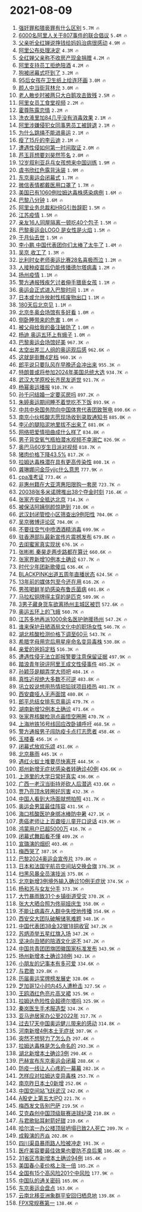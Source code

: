 # 2021-08-09

1. [强奸罪和猥亵罪有什么区别](https://s.weibo.com/weibo?q=%23%E5%BC%BA%E5%A5%B8%E7%BD%AA%E5%92%8C%E7%8C%A5%E4%BA%B5%E7%BD%AA%E6%9C%89%E4%BB%80%E4%B9%88%E5%8C%BA%E5%88%AB%23&Refer=top) `5.7M 🔥`
1. [6000名阿里人关于807事件的联合倡议](https://s.weibo.com/weibo?q=%236000%E5%90%8D%E9%98%BF%E9%87%8C%E4%BA%BA%E5%85%B3%E4%BA%8E807%E4%BA%8B%E4%BB%B6%E7%9A%84%E8%81%94%E5%90%88%E5%80%A1%E8%AE%AE%23&Refer=top) `5.4M 🔥`
1. [父亲听全红婵说挣钱给妈妈治病很感动](https://s.weibo.com/weibo?q=%23%E7%88%B6%E4%BA%B2%E5%90%AC%E5%85%A8%E7%BA%A2%E5%A9%B5%E8%AF%B4%E6%8C%A3%E9%92%B1%E7%BB%99%E5%A6%88%E5%A6%88%E6%B2%BB%E7%97%85%E5%BE%88%E6%84%9F%E5%8A%A8%23&Refer=top) `4.9M 🔥`
1. [阿里公布处理决定](https://s.weibo.com/weibo?q=%23%E9%98%BF%E9%87%8C%E5%85%AC%E5%B8%83%E5%A4%84%E7%90%86%E5%86%B3%E5%AE%9A%23&Refer=top) `4.3M 🔥`
1. [全红婵父亲称不收房产现金捐赠](https://s.weibo.com/weibo?q=%23%E5%85%A8%E7%BA%A2%E5%A9%B5%E7%88%B6%E4%BA%B2%E7%A7%B0%E4%B8%8D%E6%94%B6%E6%88%BF%E4%BA%A7%E7%8E%B0%E9%87%91%E6%8D%90%E8%B5%A0%23&Refer=top) `4.2M 🔥`
1. [阿里支持员工拒绝陪酒](https://s.weibo.com/weibo?q=%23%E9%98%BF%E9%87%8C%E6%94%AF%E6%8C%81%E5%91%98%E5%B7%A5%E6%8B%92%E7%BB%9D%E9%99%AA%E9%85%92%23&Refer=top) `4.2M 🔥`
1. [狗被闭幕式吓到了](https://s.weibo.com/weibo?q=%23%E7%8B%97%E8%A2%AB%E9%97%AD%E5%B9%95%E5%BC%8F%E5%90%93%E5%88%B0%E4%BA%86%23&Refer=top) `3.2M 🔥`
1. [95后女孩在卫生纸上绘连环画](https://s.weibo.com/weibo?q=%2395%E5%90%8E%E5%A5%B3%E5%AD%A9%E5%9C%A8%E5%8D%AB%E7%94%9F%E7%BA%B8%E4%B8%8A%E7%BB%98%E8%BF%9E%E7%8E%AF%E7%94%BB%23&Refer=top) `3.0M 🔥`
1. [颜人中当街背林允](https://s.weibo.com/weibo?q=%23%E9%A2%9C%E4%BA%BA%E4%B8%AD%E5%BD%93%E8%A1%97%E8%83%8C%E6%9E%97%E5%85%81%23&Refer=top) `3.0M 🔥`
1. [老人散步时被两只大白鹅攻击致残](https://s.weibo.com/weibo?q=%23%E8%80%81%E4%BA%BA%E6%95%A3%E6%AD%A5%E6%97%B6%E8%A2%AB%E4%B8%A4%E5%8F%AA%E5%A4%A7%E7%99%BD%E9%B9%85%E6%94%BB%E5%87%BB%E8%87%B4%E6%AE%8B%23&Refer=top) `2.5M 🔥`
1. [阿里女员工食堂视频](https://s.weibo.com/weibo?q=%23%E9%98%BF%E9%87%8C%E5%A5%B3%E5%91%98%E5%B7%A5%E9%A3%9F%E5%A0%82%E8%A7%86%E9%A2%91%23&Refer=top) `2.2M 🔥`
1. [霍尊陈露恋情](https://s.weibo.com/weibo?q=%23%E9%9C%8D%E5%B0%8A%E9%99%88%E9%9C%B2%E6%81%8B%E6%83%85%23&Refer=top) `2.2M 🔥`
1. [洗衣液里加84几乎没有消毒效果](https://s.weibo.com/weibo?q=%23%E6%B4%97%E8%A1%A3%E6%B6%B2%E9%87%8C%E5%8A%A084%E5%87%A0%E4%B9%8E%E6%B2%A1%E6%9C%89%E6%B6%88%E6%AF%92%E6%95%88%E6%9E%9C%23&Refer=top) `2.1M 🔥`
1. [阿里涉嫌侵犯女同事男员工被辞退](https://s.weibo.com/weibo?q=%23%E9%98%BF%E9%87%8C%E6%B6%89%E5%AB%8C%E4%BE%B5%E7%8A%AF%E5%A5%B3%E5%90%8C%E4%BA%8B%E7%94%B7%E5%91%98%E5%B7%A5%E8%A2%AB%E8%BE%9E%E9%80%80%23&Refer=top) `2.1M 🔥`
1. [为什么跳绳不能进奥运](https://s.weibo.com/weibo?q=%23%E4%B8%BA%E4%BB%80%E4%B9%88%E8%B7%B3%E7%BB%B3%E4%B8%8D%E8%83%BD%E8%BF%9B%E5%A5%A5%E8%BF%90%23&Refer=top) `2.1M 🔥`
1. [瘦了15斤的李云迪](https://s.weibo.com/weibo?q=%23%E7%98%A6%E4%BA%8615%E6%96%A4%E7%9A%84%E6%9D%8E%E4%BA%91%E8%BF%AA%23&Refer=top) `2.1M 🔥`
1. [遭遇性侵如何第一时间取证](https://s.weibo.com/weibo?q=%23%E9%81%AD%E9%81%87%E6%80%A7%E4%BE%B5%E5%A6%82%E4%BD%95%E7%AC%AC%E4%B8%80%E6%97%B6%E9%97%B4%E5%8F%96%E8%AF%81%23&Refer=top) `2.0M 🔥`
1. [芦玉菲想要刘昊然签名](https://s.weibo.com/weibo?q=%23%E8%8A%A6%E7%8E%89%E8%8F%B2%E6%83%B3%E8%A6%81%E5%88%98%E6%98%8A%E7%84%B6%E7%AD%BE%E5%90%8D%23&Refer=top) `2.0M 🔥`
1. [12岁叙利亚乒乓女孩想来中国训练](https://s.weibo.com/weibo?q=%2312%E5%B2%81%E5%8F%99%E5%88%A9%E4%BA%9A%E4%B9%92%E4%B9%93%E5%A5%B3%E5%AD%A9%E6%83%B3%E6%9D%A5%E4%B8%AD%E5%9B%BD%E8%AE%AD%E7%BB%83%23&Refer=top) `1.9M 🔥`
1. [虞书欣红色露背泳装](https://s.weibo.com/weibo?q=%23%E8%99%9E%E4%B9%A6%E6%AC%A3%E7%BA%A2%E8%89%B2%E9%9C%B2%E8%83%8C%E6%B3%B3%E8%A3%85%23&Refer=top) `1.9M 🔥`
1. [东京奥运会闭幕式](https://s.weibo.com/weibo?q=%23%E4%B8%9C%E4%BA%AC%E5%A5%A5%E8%BF%90%E4%BC%9A%E9%97%AD%E5%B9%95%E5%BC%8F%23&Refer=top) `1.7M 🔥`
1. [微信表情都戴医用口罩了](https://s.weibo.com/weibo?q=%23%E5%BE%AE%E4%BF%A1%E8%A1%A8%E6%83%85%E9%83%BD%E6%88%B4%E5%8C%BB%E7%94%A8%E5%8F%A3%E7%BD%A9%E4%BA%86%23&Refer=top) `1.7M 🔥`
1. [美国已有1060例拉姆达毒株感染病例](https://s.weibo.com/weibo?q=%23%E7%BE%8E%E5%9B%BD%E5%B7%B2%E6%9C%891060%E4%BE%8B%E6%8B%89%E5%A7%86%E8%BE%BE%E6%AF%92%E6%A0%AA%E6%84%9F%E6%9F%93%E7%97%85%E4%BE%8B%23&Refer=top) `1.6M 🔥`
1. [巴黎八分钟](https://s.weibo.com/weibo?q=%23%E5%B7%B4%E9%BB%8E%E5%85%AB%E5%88%86%E9%92%9F%23&Refer=top) `1.6M 🔥`
1. [阿里业务总裁和HRG引咎辞职](https://s.weibo.com/weibo?q=%23%E9%98%BF%E9%87%8C%E4%B8%9A%E5%8A%A1%E6%80%BB%E8%A3%81%E5%92%8CHRG%E5%BC%95%E5%92%8E%E8%BE%9E%E8%81%8C%23&Refer=top) `1.5M 🔥`
1. [江苏疫情](https://s.weibo.com/weibo?q=%E6%B1%9F%E8%8B%8F%E7%96%AB%E6%83%85&Refer=top) `1.5M 🔥`
1. [亲友16人同屋隔离一顿吃40个包子](https://s.weibo.com/weibo?q=%23%E4%BA%B2%E5%8F%8B16%E4%BA%BA%E5%90%8C%E5%B1%8B%E9%9A%94%E7%A6%BB%E4%B8%80%E9%A1%BF%E5%90%8340%E4%B8%AA%E5%8C%85%E5%AD%90%23&Refer=top) `1.5M 🔥`
1. [巴黎奥运会LOGO 是女性是火焰](https://s.weibo.com/weibo?q=%E5%B7%B4%E9%BB%8E%E5%A5%A5%E8%BF%90%E4%BC%9ALOGO%20%E6%98%AF%E5%A5%B3%E6%80%A7%E6%98%AF%E7%81%AB%E7%84%B0&Refer=top) `1.5M 🔥`
1. [于月仙去世](https://s.weibo.com/weibo?q=%E4%BA%8E%E6%9C%88%E4%BB%99%E5%8E%BB%E4%B8%96&Refer=top) `1.5M 🔥`
1. [李小鹏 中国代表团你们太棒了太牛了](https://s.weibo.com/weibo?q=%E6%9D%8E%E5%B0%8F%E9%B9%8F%20%E4%B8%AD%E5%9B%BD%E4%BB%A3%E8%A1%A8%E5%9B%A2%E4%BD%A0%E4%BB%AC%E5%A4%AA%E6%A3%92%E4%BA%86%E5%A4%AA%E7%89%9B%E4%BA%86&Refer=top) `1.4M 🔥`
1. [吴京 收工了](https://s.weibo.com/weibo?q=%E5%90%B4%E4%BA%AC%20%E6%94%B6%E5%B7%A5%E4%BA%86&Refer=top) `1.3M 🔥`
1. [比利时女老师奥运比赛28名喜极而泣](https://s.weibo.com/weibo?q=%23%E6%AF%94%E5%88%A9%E6%97%B6%E5%A5%B3%E8%80%81%E5%B8%88%E5%A5%A5%E8%BF%90%E6%AF%94%E8%B5%9B28%E5%90%8D%E5%96%9C%E6%9E%81%E8%80%8C%E6%B3%A3%23&Refer=top) `1.2M 🔥`
1. [人接种疫苗后仍能传播德尔塔病毒](https://s.weibo.com/weibo?q=%23%E4%BA%BA%E6%8E%A5%E7%A7%8D%E7%96%AB%E8%8B%97%E5%90%8E%E4%BB%8D%E8%83%BD%E4%BC%A0%E6%92%AD%E5%BE%B7%E5%B0%94%E5%A1%94%E7%97%85%E6%AF%92%23&Refer=top) `1.2M 🔥`
1. [扬州疫情](https://s.weibo.com/weibo?q=%E6%89%AC%E5%B7%9E%E7%96%AB%E6%83%85&Refer=top) `1.1M 🔥`
1. [警方通报残疾乞讨者伸手猥亵女孩](https://s.weibo.com/weibo?q=%23%E8%AD%A6%E6%96%B9%E9%80%9A%E6%8A%A5%E6%AE%8B%E7%96%BE%E4%B9%9E%E8%AE%A8%E8%80%85%E4%BC%B8%E6%89%8B%E7%8C%A5%E4%BA%B5%E5%A5%B3%E5%AD%A9%23&Refer=top) `1.1M 🔥`
1. [奥运会正式进入巴黎时间](https://s.weibo.com/weibo?q=%E5%A5%A5%E8%BF%90%E4%BC%9A%E6%AD%A3%E5%BC%8F%E8%BF%9B%E5%85%A5%E5%B7%B4%E9%BB%8E%E6%97%B6%E9%97%B4&Refer=top) `1.1M 🔥`
1. [日本或允许放射性核废物出口](https://s.weibo.com/weibo?q=%23%E6%97%A5%E6%9C%AC%E6%88%96%E5%85%81%E8%AE%B8%E6%94%BE%E5%B0%84%E6%80%A7%E6%A0%B8%E5%BA%9F%E7%89%A9%E5%87%BA%E5%8F%A3%23&Refer=top) `1.1M 🔥`
1. [180天后北京见](https://s.weibo.com/weibo?q=%23180%E5%A4%A9%E5%90%8E%E5%8C%97%E4%BA%AC%E8%A7%81%23&Refer=top) `1.1M 🔥`
1. [北京冬奥会场馆有多好看](https://s.weibo.com/weibo?q=%23%E5%8C%97%E4%BA%AC%E5%86%AC%E5%A5%A5%E4%BC%9A%E5%9C%BA%E9%A6%86%E6%9C%89%E5%A4%9A%E5%A5%BD%E7%9C%8B%23&Refer=top) `1.0M 🔥`
1. [侧卧睡带来的危害](https://s.weibo.com/weibo?q=%23%E4%BE%A7%E5%8D%A7%E7%9D%A1%E5%B8%A6%E6%9D%A5%E7%9A%84%E5%8D%B1%E5%AE%B3%23&Refer=top) `1.0M 🔥`
1. [被父母给我的备注破防了](https://s.weibo.com/weibo?q=%23%E8%A2%AB%E7%88%B6%E6%AF%8D%E7%BB%99%E6%88%91%E7%9A%84%E5%A4%87%E6%B3%A8%E7%A0%B4%E9%98%B2%E4%BA%86%23&Refer=top) `1.0M 🔥`
1. [杨迪 奥运五环上有蛾子](https://s.weibo.com/weibo?q=%E6%9D%A8%E8%BF%AA%20%E5%A5%A5%E8%BF%90%E4%BA%94%E7%8E%AF%E4%B8%8A%E6%9C%89%E8%9B%BE%E5%AD%90&Refer=top) `1.0M 🔥`
1. [巴黎奥运会场馆好美](https://s.weibo.com/weibo?q=%E5%B7%B4%E9%BB%8E%E5%A5%A5%E8%BF%90%E4%BC%9A%E5%9C%BA%E9%A6%86%E5%A5%BD%E7%BE%8E&Refer=top) `967.3K 🔥`
1. [太空出差三人组的奥运观后感](https://s.weibo.com/weibo?q=%23%E5%A4%AA%E7%A9%BA%E5%87%BA%E5%B7%AE%E4%B8%89%E4%BA%BA%E7%BB%84%E7%9A%84%E5%A5%A5%E8%BF%90%E8%A7%82%E5%90%8E%E6%84%9F%23&Refer=top) `962.6K 🔥`
1. [这就是街舞4定档](https://s.weibo.com/weibo?q=%23%E8%BF%99%E5%B0%B1%E6%98%AF%E8%A1%97%E8%88%9E4%E5%AE%9A%E6%A1%A3%23&Refer=top) `960.1K 🔥`
1. [郎平说只要队风在早晚还会冲出来](https://s.weibo.com/weibo?q=%23%E9%83%8E%E5%B9%B3%E8%AF%B4%E5%8F%AA%E8%A6%81%E9%98%9F%E9%A3%8E%E5%9C%A8%E6%97%A9%E6%99%9A%E8%BF%98%E4%BC%9A%E5%86%B2%E5%87%BA%E6%9D%A5%23&Refer=top) `955.3K 🔥`
1. [特朗普或将参加2024年美国总统大选](https://s.weibo.com/weibo?q=%23%E7%89%B9%E6%9C%97%E6%99%AE%E6%88%96%E5%B0%86%E5%8F%82%E5%8A%A02024%E5%B9%B4%E7%BE%8E%E5%9B%BD%E6%80%BB%E7%BB%9F%E5%A4%A7%E9%80%89%23&Refer=top) `934.7K 🔥`
1. [武汉大学原校长齐民友逝世](https://s.weibo.com/weibo?q=%23%E6%AD%A6%E6%B1%89%E5%A4%A7%E5%AD%A6%E5%8E%9F%E6%A0%A1%E9%95%BF%E9%BD%90%E6%B0%91%E5%8F%8B%E9%80%9D%E4%B8%96%23&Refer=top) `921.7K 🔥`
1. [杨幂奥运播报](https://s.weibo.com/weibo?q=%23%E6%9D%A8%E5%B9%82%E5%A5%A5%E8%BF%90%E6%92%AD%E6%8A%A5%23&Refer=top) `910.7K 🔥`
1. [孙千问结婚一定要买房吗](https://s.weibo.com/weibo?q=%23%E5%AD%99%E5%8D%83%E9%97%AE%E7%BB%93%E5%A9%9A%E4%B8%80%E5%AE%9A%E8%A6%81%E4%B9%B0%E6%88%BF%E5%90%97%23&Refer=top) `897.2K 🔥`
1. [朱婷奥运期间睡不着觉吃不下饭](https://s.weibo.com/weibo?q=%23%E6%9C%B1%E5%A9%B7%E5%A5%A5%E8%BF%90%E6%9C%9F%E9%97%B4%E7%9D%A1%E4%B8%8D%E7%9D%80%E8%A7%89%E5%90%83%E4%B8%8D%E4%B8%8B%E9%A5%AD%23&Refer=top) `893.9K 🔥`
1. [中共中央国务院向中国体育代表团致贺电](https://s.weibo.com/weibo?q=%23%E4%B8%AD%E5%85%B1%E4%B8%AD%E5%A4%AE%E5%9B%BD%E5%8A%A1%E9%99%A2%E5%90%91%E4%B8%AD%E5%9B%BD%E4%BD%93%E8%82%B2%E4%BB%A3%E8%A1%A8%E5%9B%A2%E8%87%B4%E8%B4%BA%E7%94%B5%23&Refer=top) `890.6K 🔥`
1. [南京小伙核酸志愿现场收到录取通知书](https://s.weibo.com/weibo?q=%23%E5%8D%97%E4%BA%AC%E5%B0%8F%E4%BC%99%E6%A0%B8%E9%85%B8%E5%BF%97%E6%84%BF%E7%8E%B0%E5%9C%BA%E6%94%B6%E5%88%B0%E5%BD%95%E5%8F%96%E9%80%9A%E7%9F%A5%E4%B9%A6%23&Refer=top) `885.0K 🔥`
1. [李沁的腿陷泥地里拔不出来了](https://s.weibo.com/weibo?q=%23%E6%9D%8E%E6%B2%81%E7%9A%84%E8%85%BF%E9%99%B7%E6%B3%A5%E5%9C%B0%E9%87%8C%E6%8B%94%E4%B8%8D%E5%87%BA%E6%9D%A5%E4%BA%86%23&Refer=top) `881.0K 🔥`
1. [网络把爱情扭曲成什么样了](https://s.weibo.com/weibo?q=%23%E7%BD%91%E7%BB%9C%E6%8A%8A%E7%88%B1%E6%83%85%E6%89%AD%E6%9B%B2%E6%88%90%E4%BB%80%E4%B9%88%E6%A0%B7%E4%BA%86%23&Refer=top) `834.8K 🔥`
1. [男子背空氧气瓶拍潜水视频不幸溺亡](https://s.weibo.com/weibo?q=%23%E7%94%B7%E5%AD%90%E8%83%8C%E7%A9%BA%E6%B0%A7%E6%B0%94%E7%93%B6%E6%8B%8D%E6%BD%9C%E6%B0%B4%E8%A7%86%E9%A2%91%E4%B8%8D%E5%B9%B8%E6%BA%BA%E4%BA%A1%23&Refer=top) `826.9K 🔥`
1. [奥巴马60岁生日派对视频](https://s.weibo.com/weibo?q=%E5%A5%A5%E5%B7%B4%E9%A9%AC60%E5%B2%81%E7%94%9F%E6%97%A5%E6%B4%BE%E5%AF%B9%E8%A7%86%E9%A2%91&Refer=top) `818.7K 🔥`
1. [猪肉价格下降43.5%](https://s.weibo.com/weibo?q=%23%E7%8C%AA%E8%82%89%E4%BB%B7%E6%A0%BC%E4%B8%8B%E9%99%8D43.5%25%23&Refer=top) `817.2K 🔥`
1. [拉姆达毒株潜在具有更高传染性](https://s.weibo.com/weibo?q=%23%E6%8B%89%E5%A7%86%E8%BE%BE%E6%AF%92%E6%A0%AA%E6%BD%9C%E5%9C%A8%E5%85%B7%E6%9C%89%E6%9B%B4%E9%AB%98%E4%BC%A0%E6%9F%93%E6%80%A7%23&Refer=top) `808.1K 🔥`
1. [龚琳娜问金莎yjjc什么意思](https://s.weibo.com/weibo?q=%23%E9%BE%9A%E7%90%B3%E5%A8%9C%E9%97%AE%E9%87%91%E8%8E%8Eyjjc%E4%BB%80%E4%B9%88%E6%84%8F%E6%80%9D%23&Refer=top) `777.9K 🔥`
1. [cpa准考证](https://s.weibo.com/weibo?q=%23cpa%E5%87%86%E8%80%83%E8%AF%81%23&Refer=top) `773.4K 🔥`
1. [非惠州籍在大亚湾惠阳限购一套房](https://s.weibo.com/weibo?q=%23%E9%9D%9E%E6%83%A0%E5%B7%9E%E7%B1%8D%E5%9C%A8%E5%A4%A7%E4%BA%9A%E6%B9%BE%E6%83%A0%E9%98%B3%E9%99%90%E8%B4%AD%E4%B8%80%E5%A5%97%E6%88%BF%23&Refer=top) `723.7K 🔥`
1. [20038张多米诺牌推出38个夺金时刻](https://s.weibo.com/weibo?q=%2320038%E5%BC%A0%E5%A4%9A%E7%B1%B3%E8%AF%BA%E7%89%8C%E6%8E%A8%E5%87%BA38%E4%B8%AA%E5%A4%BA%E9%87%91%E6%97%B6%E5%88%BB%23&Refer=top) `716.4K 🔥`
1. [张家齐安全抵达北京](https://s.weibo.com/weibo?q=%23%E5%BC%A0%E5%AE%B6%E9%BD%90%E5%AE%89%E5%85%A8%E6%8A%B5%E8%BE%BE%E5%8C%97%E4%BA%AC%23&Refer=top) `714.3K 🔥`
1. [被保洁阿姨侧颜惊艳到](https://s.weibo.com/weibo?q=%23%E8%A2%AB%E4%BF%9D%E6%B4%81%E9%98%BF%E5%A7%A8%E4%BE%A7%E9%A2%9C%E6%83%8A%E8%89%B3%E5%88%B0%23&Refer=top) `710.0K 🔥`
1. [武汉封闭管控小区筛查出9例阳性](https://s.weibo.com/weibo?q=%23%E6%AD%A6%E6%B1%89%E5%B0%81%E9%97%AD%E7%AE%A1%E6%8E%A7%E5%B0%8F%E5%8C%BA%E7%AD%9B%E6%9F%A5%E5%87%BA9%E4%BE%8B%E9%98%B3%E6%80%A7%23&Refer=top) `704.0K 🔥`
1. [吴京微博评论区](https://s.weibo.com/weibo?q=%23%E5%90%B4%E4%BA%AC%E5%BE%AE%E5%8D%9A%E8%AF%84%E8%AE%BA%E5%8C%BA%23&Refer=top) `704.0K 🔥`
1. [不要往空气中喷洒酒精消毒](https://s.weibo.com/weibo?q=%23%E4%B8%8D%E8%A6%81%E5%BE%80%E7%A9%BA%E6%B0%94%E4%B8%AD%E5%96%B7%E6%B4%92%E9%85%92%E7%B2%BE%E6%B6%88%E6%AF%92%23&Refer=top) `699.9K 🔥`
1. [驻香港部队最新宣传片震撼发布](https://s.weibo.com/weibo?q=%23%E9%A9%BB%E9%A6%99%E6%B8%AF%E9%83%A8%E9%98%9F%E6%9C%80%E6%96%B0%E5%AE%A3%E4%BC%A0%E7%89%87%E9%9C%87%E6%92%BC%E5%8F%91%E5%B8%83%23&Refer=top) `679.8K 🔥`
1. [去闺蜜家真实现状](https://s.weibo.com/weibo?q=%23%E5%8E%BB%E9%97%BA%E8%9C%9C%E5%AE%B6%E7%9C%9F%E5%AE%9E%E7%8E%B0%E7%8A%B6%23&Refer=top) `676.1K 🔥`
1. [张彬彬 秦昊走两步路都在算计](https://s.weibo.com/weibo?q=%E5%BC%A0%E5%BD%AC%E5%BD%AC%20%E7%A7%A6%E6%98%8A%E8%B5%B0%E4%B8%A4%E6%AD%A5%E8%B7%AF%E9%83%BD%E5%9C%A8%E7%AE%97%E8%AE%A1&Refer=top) `660.6K 🔥`
1. [张家界新增10例本土确诊](https://s.weibo.com/weibo?q=%23%E5%BC%A0%E5%AE%B6%E7%95%8C%E6%96%B0%E5%A2%9E10%E4%BE%8B%E6%9C%AC%E5%9C%9F%E7%A1%AE%E8%AF%8A%23&Refer=top) `637.7K 🔥`
1. [时代少年团新歌傻瓜](https://s.weibo.com/weibo?q=%23%E6%97%B6%E4%BB%A3%E5%B0%91%E5%B9%B4%E5%9B%A2%E6%96%B0%E6%AD%8C%E5%82%BB%E7%93%9C%23&Refer=top) `636.4K 🔥`
1. [BLACKPINK出道五周年直播状态](https://s.weibo.com/weibo?q=%23BLACKPINK%E5%87%BA%E9%81%93%E4%BA%94%E5%91%A8%E5%B9%B4%E7%9B%B4%E6%92%AD%E7%8A%B6%E6%80%81%23&Refer=top) `624.5K 🔥`
1. [13年前的媒体包至今还在用](https://s.weibo.com/weibo?q=%2313%E5%B9%B4%E5%89%8D%E7%9A%84%E5%AA%92%E4%BD%93%E5%8C%85%E8%87%B3%E4%BB%8A%E8%BF%98%E5%9C%A8%E7%94%A8%23&Refer=top) `616.2K 🔥`
1. [男孩喝鲜羊奶感染布鲁氏菌病](https://s.weibo.com/weibo?q=%23%E7%94%B7%E5%AD%A9%E5%96%9D%E9%B2%9C%E7%BE%8A%E5%A5%B6%E6%84%9F%E6%9F%93%E5%B8%83%E9%B2%81%E6%B0%8F%E8%8F%8C%E7%97%85%23&Refer=top) `601.8K 🔥`
1. [马拉松铜牌得主穿的是匹克](https://s.weibo.com/weibo?q=%23%E9%A9%AC%E6%8B%89%E6%9D%BE%E9%93%9C%E7%89%8C%E5%BE%97%E4%B8%BB%E7%A9%BF%E7%9A%84%E6%98%AF%E5%8C%B9%E5%85%8B%23&Refer=top) `589.9K 🔥`
1. [3男子藏身货车欲离扬州主城区被罚](https://s.weibo.com/weibo?q=%233%E7%94%B7%E5%AD%90%E8%97%8F%E8%BA%AB%E8%B4%A7%E8%BD%A6%E6%AC%B2%E7%A6%BB%E6%89%AC%E5%B7%9E%E4%B8%BB%E5%9F%8E%E5%8C%BA%E8%A2%AB%E7%BD%9A%23&Refer=top) `572.6K 🔥`
1. [奥运五环上的飞蛾](https://s.weibo.com/weibo?q=%23%E5%A5%A5%E8%BF%90%E4%BA%94%E7%8E%AF%E4%B8%8A%E7%9A%84%E9%A3%9E%E8%9B%BE%23&Refer=top) `560.7K 🔥`
1. [江苏多地再派1000余名医护驰援扬州](https://s.weibo.com/weibo?q=%23%E6%B1%9F%E8%8B%8F%E5%A4%9A%E5%9C%B0%E5%86%8D%E6%B4%BE1000%E4%BD%99%E5%90%8D%E5%8C%BB%E6%8A%A4%E9%A9%B0%E6%8F%B4%E6%89%AC%E5%B7%9E%23&Refer=top) `547.2K 🔥`
1. [谁来保护丑陋酒局文化中的职场女性](https://s.weibo.com/weibo?q=%23%E8%B0%81%E6%9D%A5%E4%BF%9D%E6%8A%A4%E4%B8%91%E9%99%8B%E9%85%92%E5%B1%80%E6%96%87%E5%8C%96%E4%B8%AD%E7%9A%84%E8%81%8C%E5%9C%BA%E5%A5%B3%E6%80%A7%23&Refer=top) `546.7K 🔥`
1. [湖北核酸检测价格下调至60元](https://s.weibo.com/weibo?q=%23%E6%B9%96%E5%8C%97%E6%A0%B8%E9%85%B8%E6%A3%80%E6%B5%8B%E4%BB%B7%E6%A0%BC%E4%B8%8B%E8%B0%83%E8%87%B360%E5%85%83%23&Refer=top) `543.7K 🔥`
1. [希腊字母用完后用星座命名变异毒株](https://s.weibo.com/weibo?q=%23%E5%B8%8C%E8%85%8A%E5%AD%97%E6%AF%8D%E7%94%A8%E5%AE%8C%E5%90%8E%E7%94%A8%E6%98%9F%E5%BA%A7%E5%91%BD%E5%90%8D%E5%8F%98%E5%BC%82%E6%AF%92%E6%A0%AA%23&Refer=top) `530.8K 🔥`
1. [亲爱的爸妈定档](https://s.weibo.com/weibo?q=%23%E4%BA%B2%E7%88%B1%E7%9A%84%E7%88%B8%E5%A6%88%E5%AE%9A%E6%A1%A3%23&Refer=top) `516.3K 🔥`
1. [遭遇性侵无法立即报警要注意保留证据](https://s.weibo.com/weibo?q=%23%E9%81%AD%E9%81%87%E6%80%A7%E4%BE%B5%E6%97%A0%E6%B3%95%E7%AB%8B%E5%8D%B3%E6%8A%A5%E8%AD%A6%E8%A6%81%E6%B3%A8%E6%84%8F%E4%BF%9D%E7%95%99%E8%AF%81%E6%8D%AE%23&Refer=top) `497.9K 🔥`
1. [踏浪青年锐评阿里王成文性侵事件](https://s.weibo.com/weibo?q=%E8%B8%8F%E6%B5%AA%E9%9D%92%E5%B9%B4%E9%94%90%E8%AF%84%E9%98%BF%E9%87%8C%E7%8E%8B%E6%88%90%E6%96%87%E6%80%A7%E4%BE%B5%E4%BA%8B%E4%BB%B6&Refer=top) `485.2K 🔥`
1. [孙颖莎是糊弄学大师吧](https://s.weibo.com/weibo?q=%23%E5%AD%99%E9%A2%96%E8%8E%8E%E6%98%AF%E7%B3%8A%E5%BC%84%E5%AD%A6%E5%A4%A7%E5%B8%88%E5%90%A7%23&Refer=top) `484.1K 🔥`
1. [真性近视绝大多数不可逆](https://s.weibo.com/weibo?q=%23%E7%9C%9F%E6%80%A7%E8%BF%91%E8%A7%86%E7%BB%9D%E5%A4%A7%E5%A4%9A%E6%95%B0%E4%B8%8D%E5%8F%AF%E9%80%86%23&Refer=top) `483.8K 🔥`
1. [巩立姣说想用热情把铅球项目捂热](https://s.weibo.com/weibo?q=%23%E5%B7%A9%E7%AB%8B%E5%A7%A3%E8%AF%B4%E6%83%B3%E7%94%A8%E7%83%AD%E6%83%85%E6%8A%8A%E9%93%85%E7%90%83%E9%A1%B9%E7%9B%AE%E6%8D%82%E7%83%AD%23&Refer=top) `481.7K 🔥`
1. [西安聋哑人无声面馆](https://s.weibo.com/weibo?q=%23%E8%A5%BF%E5%AE%89%E8%81%8B%E5%93%91%E4%BA%BA%E6%97%A0%E5%A3%B0%E9%9D%A2%E9%A6%86%23&Refer=top) `480.8K 🔥`
1. [郎平总结女排东京奥运](https://s.weibo.com/weibo?q=%23%E9%83%8E%E5%B9%B3%E6%80%BB%E7%BB%93%E5%A5%B3%E6%8E%92%E4%B8%9C%E4%BA%AC%E5%A5%A5%E8%BF%90%23&Refer=top) `479.7K 🔥`
1. [湖南新增12例本土确诊](https://s.weibo.com/weibo?q=%23%E6%B9%96%E5%8D%97%E6%96%B0%E5%A2%9E12%E4%BE%8B%E6%9C%AC%E5%9C%9F%E7%A1%AE%E8%AF%8A%23&Refer=top) `471.6K 🔥`
1. [张家界核酸检测点画悟空圈圈](https://s.weibo.com/weibo?q=%23%E5%BC%A0%E5%AE%B6%E7%95%8C%E6%A0%B8%E9%85%B8%E6%A3%80%E6%B5%8B%E7%82%B9%E7%94%BB%E6%82%9F%E7%A9%BA%E5%9C%88%E5%9C%88%23&Refer=top) `470.7K 🔥`
1. [上海地铁16号线回应改卧铺呼吁](https://s.weibo.com/weibo?q=%23%E4%B8%8A%E6%B5%B7%E5%9C%B0%E9%93%8116%E5%8F%B7%E7%BA%BF%E5%9B%9E%E5%BA%94%E6%94%B9%E5%8D%A7%E9%93%BA%E5%91%BC%E5%90%81%23&Refer=top) `468.5K 🔥`
1. [警方通报男子闯防疫卡点打志愿者](https://s.weibo.com/weibo?q=%23%E8%AD%A6%E6%96%B9%E9%80%9A%E6%8A%A5%E7%94%B7%E5%AD%90%E9%97%AF%E9%98%B2%E7%96%AB%E5%8D%A1%E7%82%B9%E6%89%93%E5%BF%97%E6%84%BF%E8%80%85%23&Refer=top) `458.4K 🔥`
1. [玉楼春](https://s.weibo.com/weibo?q=%E7%8E%89%E6%A5%BC%E6%98%A5&Refer=top) `456.1K 🔥`
1. [闭幕式放欢乐颂](https://s.weibo.com/weibo?q=%E9%97%AD%E5%B9%95%E5%BC%8F%E6%94%BE%E6%AC%A2%E4%B9%90%E9%A2%82&Refer=top) `451.0K 🔥`
1. [北京暴雨](https://s.weibo.com/weibo?q=%23%E5%8C%97%E4%BA%AC%E6%9A%B4%E9%9B%A8%23&Refer=top) `445.1K 🔥`
1. [遇红火蚁土堆要尽快离开](https://s.weibo.com/weibo?q=%23%E9%81%87%E7%BA%A2%E7%81%AB%E8%9A%81%E5%9C%9F%E5%A0%86%E8%A6%81%E5%B0%BD%E5%BF%AB%E7%A6%BB%E5%BC%80%23&Refer=top) `444.5K 🔥`
1. [郑州新增无症状感染者转确诊40例](https://s.weibo.com/weibo?q=%23%E9%83%91%E5%B7%9E%E6%96%B0%E5%A2%9E%E6%97%A0%E7%97%87%E7%8A%B6%E6%84%9F%E6%9F%93%E8%80%85%E8%BD%AC%E7%A1%AE%E8%AF%8A40%E4%BE%8B%23&Refer=top) `436.6K 🔥`
1. [上游里的大学日常好真实](https://s.weibo.com/weibo?q=%23%E4%B8%8A%E6%B8%B8%E9%87%8C%E7%9A%84%E5%A4%A7%E5%AD%A6%E6%97%A5%E5%B8%B8%E5%A5%BD%E7%9C%9F%E5%AE%9E%23&Refer=top) `436.0K 🔥`
1. [广西一老汉当街持斧砍人后潜逃](https://s.weibo.com/weibo?q=%23%E5%B9%BF%E8%A5%BF%E4%B8%80%E8%80%81%E6%B1%89%E5%BD%93%E8%A1%97%E6%8C%81%E6%96%A7%E7%A0%8D%E4%BA%BA%E5%90%8E%E6%BD%9C%E9%80%83%23&Refer=top) `433.6K 🔥`
1. [贾乃亮顶水转圈好厉害](https://s.weibo.com/weibo?q=%23%E8%B4%BE%E4%B9%83%E4%BA%AE%E9%A1%B6%E6%B0%B4%E8%BD%AC%E5%9C%88%E5%A5%BD%E5%8E%89%E5%AE%B3%23&Refer=top) `432.3K 🔥`
1. [中国人看到大场面就想拍照](https://s.weibo.com/weibo?q=%23%E4%B8%AD%E5%9B%BD%E4%BA%BA%E7%9C%8B%E5%88%B0%E5%A4%A7%E5%9C%BA%E9%9D%A2%E5%B0%B1%E6%83%B3%E6%8B%8D%E7%85%A7%23&Refer=top) `431.7K 🔥`
1. [奥运会男篮最佳阵容](https://s.weibo.com/weibo?q=%E5%A5%A5%E8%BF%90%E4%BC%9A%E7%94%B7%E7%AF%AE%E6%9C%80%E4%BD%B3%E9%98%B5%E5%AE%B9&Refer=top) `431.5K 🔥`
1. [海口核酸医护身绑冰棒防中暑](https://s.weibo.com/weibo?q=%23%E6%B5%B7%E5%8F%A3%E6%A0%B8%E9%85%B8%E5%8C%BB%E6%8A%A4%E8%BA%AB%E7%BB%91%E5%86%B0%E6%A3%92%E9%98%B2%E4%B8%AD%E6%9A%91%23&Refer=top) `427.1K 🔥`
1. [患癌老师让上百聋哑儿童开口说话](https://s.weibo.com/weibo?q=%23%E6%82%A3%E7%99%8C%E8%80%81%E5%B8%88%E8%AE%A9%E4%B8%8A%E7%99%BE%E8%81%8B%E5%93%91%E5%84%BF%E7%AB%A5%E5%BC%80%E5%8F%A3%E8%AF%B4%E8%AF%9D%23&Refer=top) `419.9K 🔥`
1. [鸿蒙用户已超5000万](https://s.weibo.com/weibo?q=%23%E9%B8%BF%E8%92%99%E7%94%A8%E6%88%B7%E5%B7%B2%E8%B6%855000%E4%B8%87%23&Refer=top) `416.7K 🔥`
1. [闭幕式舞蹈看不懂](https://s.weibo.com/weibo?q=%23%E9%97%AD%E5%B9%95%E5%BC%8F%E8%88%9E%E8%B9%88%E7%9C%8B%E4%B8%8D%E6%87%82%23&Refer=top) `409.2K 🔥`
1. [宣璐演的烟织](https://s.weibo.com/weibo?q=%23%E5%AE%A3%E7%92%90%E6%BC%94%E7%9A%84%E7%83%9F%E7%BB%87%23&Refer=top) `403.4K 🔥`
1. [梅西哭了](https://s.weibo.com/weibo?q=%23%E6%A2%85%E8%A5%BF%E5%93%AD%E4%BA%86%23&Refer=top) `387.1K 🔥`
1. [巴黎2024奥运会宣传片](https://s.weibo.com/weibo?q=%23%E5%B7%B4%E9%BB%8E2024%E5%A5%A5%E8%BF%90%E4%BC%9A%E5%AE%A3%E4%BC%A0%E7%89%87%23&Refer=top) `379.8K 🔥`
1. [日本和法国宇航员空间站交换会旗](https://s.weibo.com/weibo?q=%23%E6%97%A5%E6%9C%AC%E5%92%8C%E6%B3%95%E5%9B%BD%E5%AE%87%E8%88%AA%E5%91%98%E7%A9%BA%E9%97%B4%E7%AB%99%E4%BA%A4%E6%8D%A2%E4%BC%9A%E6%97%97%23&Refer=top) `376.3K 🔥`
1. [扫黑风暴全员演技派](https://s.weibo.com/weibo?q=%23%E6%89%AB%E9%BB%91%E9%A3%8E%E6%9A%B4%E5%85%A8%E5%91%98%E6%BC%94%E6%8A%80%E6%B4%BE%23&Refer=top) `375.8K 🔥`
1. [北京新增3例境外输入确诊10例无症状](https://s.weibo.com/weibo?q=%23%E5%8C%97%E4%BA%AC%E6%96%B0%E5%A2%9E3%E4%BE%8B%E5%A2%83%E5%A4%96%E8%BE%93%E5%85%A5%E7%A1%AE%E8%AF%8A10%E4%BE%8B%E6%97%A0%E7%97%87%E7%8A%B6%23&Refer=top) `374.5K 🔥`
1. [杨和苏与女友分手](https://s.weibo.com/weibo?q=%23%E6%9D%A8%E5%92%8C%E8%8B%8F%E4%B8%8E%E5%A5%B3%E5%8F%8B%E5%88%86%E6%89%8B%23&Refer=top) `373.3K 🔥`
1. [大竹暴雨致31个乡镇街道受灾](https://s.weibo.com/weibo?q=%23%E5%A4%A7%E7%AB%B9%E6%9A%B4%E9%9B%A8%E8%87%B431%E4%B8%AA%E4%B9%A1%E9%95%87%E8%A1%97%E9%81%93%E5%8F%97%E7%81%BE%23&Refer=top) `370.2K 🔥`
1. [张大大晒合照为佟丽娅庆生](https://s.weibo.com/weibo?q=%23%E5%BC%A0%E5%A4%A7%E5%A4%A7%E6%99%92%E5%90%88%E7%85%A7%E4%B8%BA%E4%BD%9F%E4%B8%BD%E5%A8%85%E5%BA%86%E7%94%9F%23&Refer=top) `358.0K 🔥`
1. [不能让病毒在人群中失控地传播](https://s.weibo.com/weibo?q=%23%E4%B8%8D%E8%83%BD%E8%AE%A9%E7%97%85%E6%AF%92%E5%9C%A8%E4%BA%BA%E7%BE%A4%E4%B8%AD%E5%A4%B1%E6%8E%A7%E5%9C%B0%E4%BC%A0%E6%92%AD%23&Refer=top) `354.9K 🔥`
1. [西安交大团队破解储氢难题](https://s.weibo.com/weibo?q=%23%E8%A5%BF%E5%AE%89%E4%BA%A4%E5%A4%A7%E5%9B%A2%E9%98%9F%E7%A0%B4%E8%A7%A3%E5%82%A8%E6%B0%A2%E9%9A%BE%E9%A2%98%23&Refer=top) `348.1K 🔥`
1. [中国代表团38金32银18铜收官](https://s.weibo.com/weibo?q=%23%E4%B8%AD%E5%9B%BD%E4%BB%A3%E8%A1%A8%E5%9B%A238%E9%87%9132%E9%93%B618%E9%93%9C%E6%94%B6%E5%AE%98%23&Refer=top) `347.2K 🔥`
1. [苏炳添举五星红旗入场](https://s.weibo.com/weibo?q=%23%E8%8B%8F%E7%82%B3%E6%B7%BB%E4%B8%BE%E4%BA%94%E6%98%9F%E7%BA%A2%E6%97%97%E5%85%A5%E5%9C%BA%23&Refer=top) `347.2K 🔥`
1. [坚决向丑陋的陪酒文化说不](https://s.weibo.com/weibo?q=%23%E5%9D%9A%E5%86%B3%E5%90%91%E4%B8%91%E9%99%8B%E7%9A%84%E9%99%AA%E9%85%92%E6%96%87%E5%8C%96%E8%AF%B4%E4%B8%8D%23&Refer=top) `347.2K 🔥`
1. [中国共青团团旗团徽国家标准发布](https://s.weibo.com/weibo?q=%23%E4%B8%AD%E5%9B%BD%E5%85%B1%E9%9D%92%E5%9B%A2%E5%9B%A2%E6%97%97%E5%9B%A2%E5%BE%BD%E5%9B%BD%E5%AE%B6%E6%A0%87%E5%87%86%E5%8F%91%E5%B8%83%23&Refer=top) `343.9K 🔥`
1. [扬州新增本土确诊38例](https://s.weibo.com/weibo?q=%23%E6%89%AC%E5%B7%9E%E6%96%B0%E5%A2%9E%E6%9C%AC%E5%9C%9F%E7%A1%AE%E8%AF%8A38%E4%BE%8B%23&Refer=top) `342.1K 🔥`
1. [小朋友的记事本有多可爱](https://s.weibo.com/weibo?q=%23%E5%B0%8F%E6%9C%8B%E5%8F%8B%E7%9A%84%E8%AE%B0%E4%BA%8B%E6%9C%AC%E6%9C%89%E5%A4%9A%E5%8F%AF%E7%88%B1%23&Refer=top) `334.6K 🔥`
1. [与君歌](https://s.weibo.com/weibo?q=%E4%B8%8E%E5%90%9B%E6%AD%8C&Refer=top) `329.8K 🔥`
1. [历届奥运奖牌榜发展史](https://s.weibo.com/weibo?q=%23%E5%8E%86%E5%B1%8A%E5%A5%A5%E8%BF%90%E5%A5%96%E7%89%8C%E6%A6%9C%E5%8F%91%E5%B1%95%E5%8F%B2%23&Refer=top) `328.0K 🔥`
1. [芝加哥12小时内45人遭枪击](https://s.weibo.com/weibo?q=%23%E8%8A%9D%E5%8A%A0%E5%93%A512%E5%B0%8F%E6%97%B6%E5%86%8545%E4%BA%BA%E9%81%AD%E6%9E%AA%E5%87%BB%23&Refer=top) `327.5K 🔥`
1. [王鸥酒红色亮片高叉裙](https://s.weibo.com/weibo?q=%23%E7%8E%8B%E9%B8%A5%E9%85%92%E7%BA%A2%E8%89%B2%E4%BA%AE%E7%89%87%E9%AB%98%E5%8F%89%E8%A3%99%23&Refer=top) `325.9K 🔥`
1. [拉姆达危险性会超德尔塔吗](https://s.weibo.com/weibo?q=%23%E6%8B%89%E5%A7%86%E8%BE%BE%E5%8D%B1%E9%99%A9%E6%80%A7%E4%BC%9A%E8%B6%85%E5%BE%B7%E5%B0%94%E5%A1%94%E5%90%97%23&Refer=top) `325.9K 🔥`
1. [秦岚医生手术服造型](https://s.weibo.com/weibo?q=%23%E7%A7%A6%E5%B2%9A%E5%8C%BB%E7%94%9F%E6%89%8B%E6%9C%AF%E6%9C%8D%E9%80%A0%E5%9E%8B%23&Refer=top) `324.2K 🔥`
1. [亚马逊居家办公至2022年](https://s.weibo.com/weibo?q=%23%E4%BA%9A%E9%A9%AC%E9%80%8A%E5%B1%85%E5%AE%B6%E5%8A%9E%E5%85%AC%E8%87%B32022%E5%B9%B4%23&Refer=top) `317.7K 🔥`
1. [过去17天中国奥运健儿带来的感动](https://s.weibo.com/weibo?q=%23%E8%BF%87%E5%8E%BB17%E5%A4%A9%E4%B8%AD%E5%9B%BD%E5%A5%A5%E8%BF%90%E5%81%A5%E5%84%BF%E5%B8%A6%E6%9D%A5%E7%9A%84%E6%84%9F%E5%8A%A8%23&Refer=top) `314.8K 🔥`
1. [河南新增4例本土无症状](https://s.weibo.com/weibo?q=%23%E6%B2%B3%E5%8D%97%E6%96%B0%E5%A2%9E4%E4%BE%8B%E6%9C%AC%E5%9C%9F%E6%97%A0%E7%97%87%E7%8A%B6%23&Refer=top) `307.9K 🔥`
1. [突然不想努力了怎么办](https://s.weibo.com/weibo?q=%23%E7%AA%81%E7%84%B6%E4%B8%8D%E6%83%B3%E5%8A%AA%E5%8A%9B%E4%BA%86%E6%80%8E%E4%B9%88%E5%8A%9E%23&Refer=top) `297.4K 🔥`
1. [拉姆达毒株是怎么命名的](https://s.weibo.com/weibo?q=%23%E6%8B%89%E5%A7%86%E8%BE%BE%E6%AF%92%E6%A0%AA%E6%98%AF%E6%80%8E%E4%B9%88%E5%91%BD%E5%90%8D%E7%9A%84%23&Refer=top) `293.3K 🔥`
1. [湖北新增本土确诊3例](https://s.weibo.com/weibo?q=%23%E6%B9%96%E5%8C%97%E6%96%B0%E5%A2%9E%E6%9C%AC%E5%9C%9F%E7%A1%AE%E8%AF%8A3%E4%BE%8B%23&Refer=top) `290.4K 🔥`
1. [巴赫宣布东京奥运会闭幕](https://s.weibo.com/weibo?q=%23%E5%B7%B4%E8%B5%AB%E5%AE%A3%E5%B8%83%E4%B8%9C%E4%BA%AC%E5%A5%A5%E8%BF%90%E4%BC%9A%E9%97%AD%E5%B9%95%23&Refer=top) `288.6K 🔥`
1. [防疫一线让人心疼的一幕幕](https://s.weibo.com/weibo?q=%23%E9%98%B2%E7%96%AB%E4%B8%80%E7%BA%BF%E8%AE%A9%E4%BA%BA%E5%BF%83%E7%96%BC%E7%9A%84%E4%B8%80%E5%B9%95%E5%B9%95%23&Refer=top) `282.1K 🔥`
1. [怎样应对拉姆达变异毒株](https://s.weibo.com/weibo?q=%23%E6%80%8E%E6%A0%B7%E5%BA%94%E5%AF%B9%E6%8B%89%E5%A7%86%E8%BE%BE%E5%8F%98%E5%BC%82%E6%AF%92%E6%A0%AA%23&Refer=top) `253.7K 🔥`
1. [南京昨日本土0新增](https://s.weibo.com/weibo?q=%23%E5%8D%97%E4%BA%AC%E6%98%A8%E6%97%A5%E6%9C%AC%E5%9C%9F0%E6%96%B0%E5%A2%9E%23&Refer=top) `252.0K 🔥`
1. [中国空间站飞跃武汉](https://s.weibo.com/weibo?q=%23%E4%B8%AD%E5%9B%BD%E7%A9%BA%E9%97%B4%E7%AB%99%E9%A3%9E%E8%B7%83%E6%AD%A6%E6%B1%89%23&Refer=top) `242.0K 🔥`
1. [A股史上第五大IPO](https://s.weibo.com/weibo?q=A%E8%82%A1%E5%8F%B2%E4%B8%8A%E7%AC%AC%E4%BA%94%E5%A4%A7IPO&Refer=top) `221.7K 🔥`
1. [梅西发文告别巴萨](https://s.weibo.com/weibo?q=%23%E6%A2%85%E8%A5%BF%E5%8F%91%E6%96%87%E5%91%8A%E5%88%AB%E5%B7%B4%E8%90%A8%23&Refer=top) `219.5K 🔥`
1. [艾克森创中国顶级联赛进球纪录](https://s.weibo.com/weibo?q=%23%E8%89%BE%E5%85%8B%E6%A3%AE%E5%88%9B%E4%B8%AD%E5%9B%BD%E9%A1%B6%E7%BA%A7%E8%81%94%E8%B5%9B%E8%BF%9B%E7%90%83%E7%BA%AA%E5%BD%95%23&Refer=top) `210.8K 🔥`
1. [与君歌贴耳射箭好甜](https://s.weibo.com/weibo?q=%23%E4%B8%8E%E5%90%9B%E6%AD%8C%E8%B4%B4%E8%80%B3%E5%B0%84%E7%AE%AD%E5%A5%BD%E7%94%9C%23&Refer=top) `210.6K 🔥`
1. [哈尔滨一办公楼顶层坍塌已致2人死亡](https://s.weibo.com/weibo?q=%23%E5%93%88%E5%B0%94%E6%BB%A8%E4%B8%80%E5%8A%9E%E5%85%AC%E6%A5%BC%E9%A1%B6%E5%B1%82%E5%9D%8D%E5%A1%8C%E5%B7%B2%E8%87%B42%E4%BA%BA%E6%AD%BB%E4%BA%A1%23&Refer=top) `209.7K 🔥`
1. [成毅演的齐焱](https://s.weibo.com/weibo?q=%23%E6%88%90%E6%AF%85%E6%BC%94%E7%9A%84%E9%BD%90%E7%84%B1%23&Refer=top) `202.8K 🔥`
1. [四川渠县暴雨路人险被冲走](https://s.weibo.com/weibo?q=%23%E5%9B%9B%E5%B7%9D%E6%B8%A0%E5%8E%BF%E6%9A%B4%E9%9B%A8%E8%B7%AF%E4%BA%BA%E9%99%A9%E8%A2%AB%E5%86%B2%E8%B5%B0%23&Refer=top) `191.3K 🔥`
1. [医疗美容要最佳效果也要防不良后果](https://s.weibo.com/weibo?q=%23%E5%8C%BB%E7%96%97%E7%BE%8E%E5%AE%B9%E8%A6%81%E6%9C%80%E4%BD%B3%E6%95%88%E6%9E%9C%E4%B9%9F%E8%A6%81%E9%98%B2%E4%B8%8D%E8%89%AF%E5%90%8E%E6%9E%9C%23&Refer=top) `186.4K 🔥`
1. [31省区市新增本土确诊94例](https://s.weibo.com/weibo?q=%2331%E7%9C%81%E5%8C%BA%E5%B8%82%E6%96%B0%E5%A2%9E%E6%9C%AC%E5%9C%9F%E7%A1%AE%E8%AF%8A94%E4%BE%8B%23&Refer=top) `185.4K 🔥`
1. [美国春小麦价格上涨一倍](https://s.weibo.com/weibo?q=%23%E7%BE%8E%E5%9B%BD%E6%98%A5%E5%B0%8F%E9%BA%A6%E4%BB%B7%E6%A0%BC%E4%B8%8A%E6%B6%A8%E4%B8%80%E5%80%8D%23&Refer=top) `185.2K 🔥`
1. [全国有15个高风险201个中风险](https://s.weibo.com/weibo?q=%23%E5%85%A8%E5%9B%BD%E6%9C%8915%E4%B8%AA%E9%AB%98%E9%A3%8E%E9%99%A9201%E4%B8%AA%E4%B8%AD%E9%A3%8E%E9%99%A9%23&Refer=top) `177.9K 🔥`
1. [中国队的通关密码](https://s.weibo.com/weibo?q=%23%E4%B8%AD%E5%9B%BD%E9%98%9F%E7%9A%84%E9%80%9A%E5%85%B3%E5%AF%86%E7%A0%81%23&Refer=top) `165.0K 🔥`
1. [东京奥运会盘点](https://s.weibo.com/weibo?q=%23%E4%B8%9C%E4%BA%AC%E5%A5%A5%E8%BF%90%E4%BC%9A%E7%9B%98%E7%82%B9%23&Refer=top) `163.0K 🔥`
1. [云南北移亚洲象群平安回归栖息地](https://s.weibo.com/weibo?q=%23%E4%BA%91%E5%8D%97%E5%8C%97%E7%A7%BB%E4%BA%9A%E6%B4%B2%E8%B1%A1%E7%BE%A4%E5%B9%B3%E5%AE%89%E5%9B%9E%E5%BD%92%E6%A0%96%E6%81%AF%E5%9C%B0%23&Refer=top) `139.8K 🔥`
1. [FPX常规赛第一](https://s.weibo.com/weibo?q=FPX%E5%B8%B8%E8%A7%84%E8%B5%9B%E7%AC%AC%E4%B8%80&Refer=top) `138.4K 🔥`
